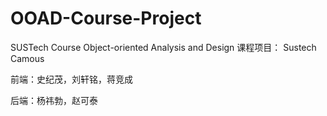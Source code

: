 # OOAD-Course-Project
SUSTech Course Object-oriented Analysis and Design
课程项目： Sustech Camous

前端：史纪茂，刘轩铭，蒋竞成

后端：杨祎勃，赵可泰
